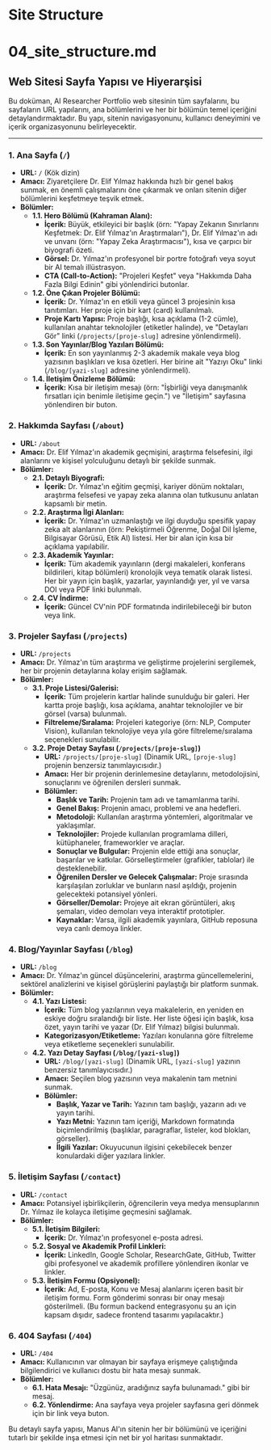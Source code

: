 # Site Structure

# 04_site_structure.md

## Web Sitesi Sayfa Yapısı ve Hiyerarşisi

Bu doküman, AI Researcher Portfolio web sitesinin tüm sayfalarını, bu sayfaların URL yapılarını, ana bölümlerini ve her bir bölümün temel içeriğini detaylandırmaktadır. Bu yapı, sitenin navigasyonunu, kullanıcı deneyimini ve içerik organizasyonunu belirleyecektir.

---

### 1. Ana Sayfa (`/`)

*   **URL:** `/` (Kök dizin)
*   **Amacı:** Ziyaretçilere Dr. Elif Yılmaz hakkında hızlı bir genel bakış sunmak, en önemli çalışmalarını öne çıkarmak ve onları sitenin diğer bölümlerini keşfetmeye teşvik etmek.
*   **Bölümler:**
    *   **1.1. Hero Bölümü (Kahraman Alanı):**
        *   **İçerik:** Büyük, etkileyici bir başlık (örn: "Yapay Zekanın Sınırlarını Keşfetmek: Dr. Elif Yılmaz'ın Araştırmaları"), Dr. Elif Yılmaz'ın adı ve unvanı (örn: "Yapay Zeka Araştırmacısı"), kısa ve çarpıcı bir biyografi özeti.
        *   **Görsel:** Dr. Yılmaz'ın profesyonel bir portre fotoğrafı veya soyut bir AI temalı illüstrasyon.
        *   **CTA (Call-to-Action):** "Projeleri Keşfet" veya "Hakkımda Daha Fazla Bilgi Edinin" gibi yönlendirici butonlar.
    *   **1.2. Öne Çıkan Projeler Bölümü:**
        *   **İçerik:** Dr. Yılmaz'ın en etkili veya güncel 3 projesinin kısa tanıtımları. Her proje için bir kart (card) kullanılmalı.
        *   **Proje Kartı Yapısı:** Proje başlığı, kısa açıklama (1-2 cümle), kullanılan anahtar teknolojiler (etiketler halinde), ve "Detayları Gör" linki (`/projects/[proje-slug]` adresine yönlendirmeli).
    *   **1.3. Son Yayınlar/Blog Yazıları Bölümü:**
        *   **İçerik:** En son yayınlanmış 2-3 akademik makale veya blog yazısının başlıkları ve kısa özetleri. Her birine ait "Yazıyı Oku" linki (`/blog/[yazi-slug]` adresine yönlendirmeli).
    *   **1.4. İletişim Önizleme Bölümü:**
        *   **İçerik:** Kısa bir iletişim mesajı (örn: "İşbirliği veya danışmanlık fırsatları için benimle iletişime geçin.") ve "İletişim" sayfasına yönlendiren bir buton.

### 2. Hakkımda Sayfası (`/about`)

*   **URL:** `/about`
*   **Amacı:** Dr. Elif Yılmaz'ın akademik geçmişini, araştırma felsefesini, ilgi alanlarını ve kişisel yolculuğunu detaylı bir şekilde sunmak.
*   **Bölümler:**
    *   **2.1. Detaylı Biyografi:**
        *   **İçerik:** Dr. Yılmaz'ın eğitim geçmişi, kariyer dönüm noktaları, araştırma felsefesi ve yapay zeka alanına olan tutkusunu anlatan kapsamlı bir metin.
    *   **2.2. Araştırma İlgi Alanları:**
        *   **İçerik:** Dr. Yılmaz'ın uzmanlaştığı ve ilgi duyduğu spesifik yapay zeka alt alanlarının (örn: Pekiştirmeli Öğrenme, Doğal Dil İşleme, Bilgisayar Görüsü, Etik AI) listesi. Her bir alan için kısa bir açıklama yapılabilir.
    *   **2.3. Akademik Yayınlar:**
        *   **İçerik:** Tüm akademik yayınların (dergi makaleleri, konferans bildirileri, kitap bölümleri) kronolojik veya tematik olarak listesi. Her bir yayın için başlık, yazarlar, yayınlandığı yer, yıl ve varsa DOI veya PDF linki bulunmalı.
    *   **2.4. CV İndirme:**
        *   **İçerik:** Güncel CV'nin PDF formatında indirilebileceği bir buton veya link.

### 3. Projeler Sayfası (`/projects`)

*   **URL:** `/projects`
*   **Amacı:** Dr. Yılmaz'ın tüm araştırma ve geliştirme projelerini sergilemek, her bir projenin detaylarına kolay erişim sağlamak.
*   **Bölümler:**
    *   **3.1. Proje Listesi/Galerisi:**
        *   **İçerik:** Tüm projelerin kartlar halinde sunulduğu bir galeri. Her kartta proje başlığı, kısa açıklama, anahtar teknolojiler ve bir görsel (varsa) bulunmalı.
        *   **Filtreleme/Sıralama:** Projeleri kategoriye (örn: NLP, Computer Vision), kullanılan teknolojiye veya yıla göre filtreleme/sıralama seçenekleri sunulabilir.
    *   **3.2. Proje Detay Sayfası (`/projects/[proje-slug]`)**
        *   **URL:** `/projects/[proje-slug]` (Dinamik URL, `[proje-slug]` projenin benzersiz tanımlayıcısıdır.)
        *   **Amacı:** Her bir projenin derinlemesine detaylarını, metodolojisini, sonuçlarını ve öğrenilen dersleri sunmak.
        *   **Bölümler:**
            *   **Başlık ve Tarih:** Projenin tam adı ve tamamlanma tarihi.
            *   **Genel Bakış:** Projenin amacı, problemi ve ana hedefleri.
            *   **Metodoloji:** Kullanılan araştırma yöntemleri, algoritmalar ve yaklaşımlar.
            *   **Teknolojiler:** Projede kullanılan programlama dilleri, kütüphaneler, frameworkler ve araçlar.
            *   **Sonuçlar ve Bulgular:** Projenin elde ettiği ana sonuçlar, başarılar ve katkılar. Görselleştirmeler (grafikler, tablolar) ile desteklenebilir.
            *   **Öğrenilen Dersler ve Gelecek Çalışmalar:** Proje sırasında karşılaşılan zorluklar ve bunların nasıl aşıldığı, projenin gelecekteki potansiyel yönleri.
            *   **Görseller/Demolar:** Projeye ait ekran görüntüleri, akış şemaları, video demoları veya interaktif prototipler.
            *   **Kaynaklar:** Varsa, ilgili akademik yayınlara, GitHub reposuna veya canlı demoya linkler.

### 4. Blog/Yayınlar Sayfası (`/blog`)

*   **URL:** `/blog`
*   **Amacı:** Dr. Yılmaz'ın güncel düşüncelerini, araştırma güncellemelerini, sektörel analizlerini ve kişisel görüşlerini paylaştığı bir platform sunmak.
*   **Bölümler:**
    *   **4.1. Yazı Listesi:**
        *   **İçerik:** Tüm blog yazılarının veya makalelerin, en yeniden en eskiye doğru sıralandığı bir liste. Her liste öğesi için başlık, kısa özet, yayın tarihi ve yazar (Dr. Elif Yılmaz) bilgisi bulunmalı.
        *   **Kategorizasyon/Etiketleme:** Yazıları konularına göre filtreleme veya etiketleme seçenekleri sunulabilir.
    *   **4.2. Yazı Detay Sayfası (`/blog/[yazi-slug]`)**
        *   **URL:** `/blog/[yazi-slug]` (Dinamik URL, `[yazi-slug]` yazının benzersiz tanımlayıcısıdır.)
        *   **Amacı:** Seçilen blog yazısının veya makalenin tam metnini sunmak.
        *   **Bölümler:**
            *   **Başlık, Yazar ve Tarih:** Yazının tam başlığı, yazarın adı ve yayın tarihi.
            *   **Yazı Metni:** Yazının tam içeriği, Markdown formatında biçimlendirilmiş (başlıklar, paragraflar, listeler, kod blokları, görseller).
            *   **İlgili Yazılar:** Okuyucunun ilgisini çekebilecek benzer konulardaki diğer yazılara linkler.

### 5. İletişim Sayfası (`/contact`)

*   **URL:** `/contact`
*   **Amacı:** Potansiyel işbirlikçilerin, öğrencilerin veya medya mensuplarının Dr. Yılmaz ile kolayca iletişime geçmesini sağlamak.
*   **Bölümler:**
    *   **5.1. İletişim Bilgileri:**
        *   **İçerik:** Dr. Yılmaz'ın profesyonel e-posta adresi.
    *   **5.2. Sosyal ve Akademik Profil Linkleri:**
        *   **İçerik:** LinkedIn, Google Scholar, ResearchGate, GitHub, Twitter gibi profesyonel ve akademik profillere yönlendiren ikonlar ve linkler.
    *   **5.3. İletişim Formu (Opsiyonel):**
        *   **İçerik:** Ad, E-posta, Konu ve Mesaj alanlarını içeren basit bir iletişim formu. Form gönderimi sonrası bir onay mesajı gösterilmeli. (Bu formun backend entegrasyonu şu an için kapsam dışıdır, sadece frontend tasarımı yapılacaktır.)

### 6. 404 Sayfası (`/404`)

*   **URL:** `/404`
*   **Amacı:** Kullanıcının var olmayan bir sayfaya erişmeye çalıştığında bilgilendirici ve kullanıcı dostu bir hata mesajı sunmak.
*   **Bölümler:**
    *   **6.1. Hata Mesajı:** "Üzgünüz, aradığınız sayfa bulunamadı." gibi bir mesaj.
    *   **6.2. Yönlendirme:** Ana sayfaya veya projeler sayfasına geri dönmek için bir link veya buton.

Bu detaylı sayfa yapısı, Manus AI'ın sitenin her bir bölümünü ve içeriğini tutarlı bir şekilde inşa etmesi için net bir yol haritası sunmaktadır.